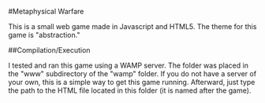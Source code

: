 #Metaphysical Warfare

This is a small web game made in Javascript and HTML5. The theme for this game is "abstraction."

##Compilation/Execution

I tested and ran this game using a WAMP server. The folder was placed in the "www" subdirectory of the "wamp" folder. If you do not have a server of your own, this is a simple way to get this game running. Afterward, just type the path to the HTML file located in this folder (it is named after the game).
